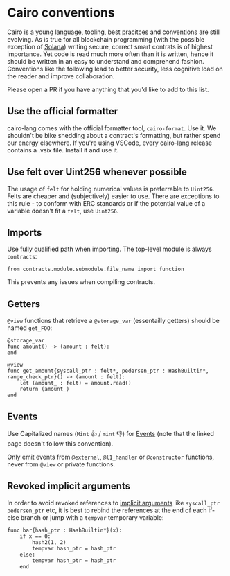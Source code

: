 # Cairo conventions

Cairo is a young language, tooling, best pracitces and conventions are still evolving. As is true for all blockchain programming (with the possible exception of [Solana](https://twitter.com/KyleSamani/status/1418661490274439169)) writing secure, correct smart contrats is of highest importance. Yet code is read much more often than it is written, hence it should be written in an easy to understand and comprehend fashion. Conventions like the following lead to better security, less cognitive load on the reader and improve collaboration.

Please open a PR if you have anything that you'd like to add to this list.

## Use the official formatter

cairo-lang comes with the official formatter tool, `cairo-format`. Use it. We shouldn't be bike shedding about a contract's formatting, but rather spend our energy elsewhere. If you're using VSCode, every cairo-lang release contains a .vsix file. Install it and use it.

## Use felt over Uint256 whenever possible

The usage of `felt` for holding numerical values is preferrable to `Uint256`. Felts are cheaper and (subjectively) easier to use. There are exceptions to this rule - to conform with ERC standards or if the potential value of a variable doesn't fit a `felt`, use `Uint256`.

## Imports

Use fully qualified path when importing. The top-level module is always `contracts`:

```
from contracts.module.submodule.file_name import function
```

This prevents any issues when compiling contracts.

## Getters

`@view` functions that retrieve a `@storage_var` (essentailly getters) should be named `get_FOO`:

```
@storage_var
func amount() -> (amount : felt):
end

@view
func get_amount{syscall_ptr : felt*, pedersen_ptr : HashBuiltin*, range_check_ptr}() -> (amount : felt):
    let (amount_ : felt) = amount.read()
    return (amount_)
end
```

## Events

Use Capitalized names (`Mint` 👍 / `mint` 👎) for [Events](https://www.cairo-lang.org/docs/hello_starknet/events.html) (note that the linked page doesn't follow this convention).

Only emit events from `@external`, `@l1_handler` or `@constructor` functions, never from `@view` or private functions.

## Revoked implicit arguments

In order to avoid revoked references to [implicit arguments](https://www.cairo-lang.org/docs/how_cairo_works/builtins.html) like `syscall_ptr` `pedersen_ptr` etc, it is best to rebind the references at the end of each if-else branch or jump with a `tempvar` temporary variable:

```
func bar{hash_ptr : HashBuiltin*}(x):
    if x == 0:
        hash2(1, 2)
        tempvar hash_ptr = hash_ptr
    else:
        tempvar hash_ptr = hash_ptr
    end
```   
